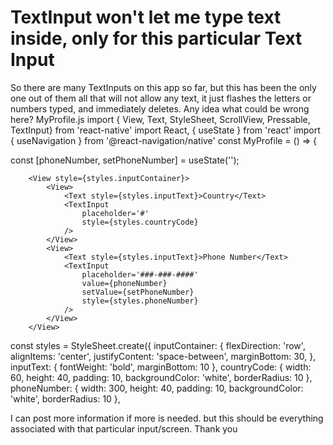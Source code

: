 
# TextInput won't let me type text inside, only for this particular Text Input

So there are many TextInputs on this app so far, but this has been the only one out of them all that will not allow any text, it just flashes the letters or numbers typed, and immediately deletes. Any idea what could be wrong here?
MyProfile.js
import { View, Text, StyleSheet, ScrollView, Pressable, TextInput} 
from 'react-native'
import React, { useState } from 'react'
import { useNavigation } from '@react-navigation/native'
const MyProfile = () => {

const [phoneNumber, setPhoneNumber] = useState('');

        <View style={styles.inputContainer}>
            <View>
                <Text style={styles.inputText}>Country</Text>
                <TextInput 
                    placeholder='#'
                    style={styles.countryCode}
                />
            </View>
            <View>
                <Text style={styles.inputText}>Phone Number</Text>
                <TextInput 
                    placeholder='###-###-####'
                    value={phoneNumber}
                    setValue={setPhoneNumber}
                    style={styles.phoneNumber}
                />
            </View>
        </View>

const styles = StyleSheet.create({
inputContainer: {
    flexDirection: 'row',
    alignItems: 'center',
    justifyContent: 'space-between',
    marginBottom: 30,
},
inputText: {
    fontWeight: 'bold',
    marginBottom: 10
},
countryCode: {
    width: 60,
    height: 40,
    padding: 10,
    backgroundColor: 'white',
    borderRadius: 10
},
phoneNumber: {
    width: 300,
    height: 40,
    padding: 10,
    backgroundColor: 'white',
    borderRadius: 10
},

I can post more information if more is needed. but this should be everything associated with that particular input/screen. Thank you

        